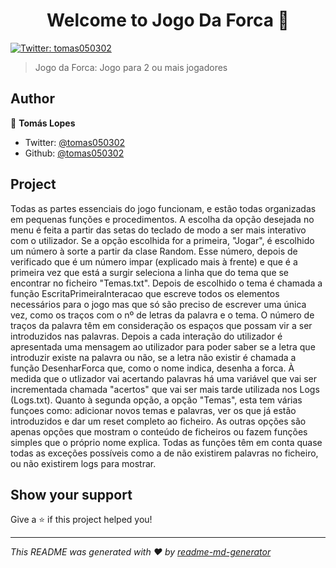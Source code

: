 <h1 align="center">Welcome to Jogo Da Forca 👋</h1>
<p>
  <a href="https://twitter.com/tomas050302" target="_blank">
    <img alt="Twitter: tomas050302" src="https://img.shields.io/twitter/follow/tomas050302.svg?style=social" />
  </a>
</p>

> Jogo da Forca: Jogo para 2 ou mais jogadores

## Author

👤 **Tomás Lopes**

* Twitter: [@tomas050302](https://twitter.com/tomas050302)
* Github: [@tomas050302](https://github.com/tomas050302)

## Project

Todas as partes essenciais do jogo funcionam, e estão todas organizadas em pequenas funções e procedimentos.
A escolha da opção desejada no menu é feita a partir das setas do teclado de modo a ser mais interativo com o utilizador.
Se a opção escolhida for a primeira, "Jogar", é escolhido um número à sorte a partir da clase Random. Esse número, depois de verificado que é um número impar (explicado mais à frente) e que é a primeira vez que está a surgir seleciona a linha que do tema que se encontrar no ficheiro "Temas.txt".
Depois de escolhido o tema é chamada a função EscritaPrimeiraInteracao que escreve todos os elementos necessários para o jogo mas que só são preciso de escrever uma única vez, como os traços com o nº de letras da palavra e o tema.
O número de traços da palavra têm em consideração os espaços que possam vir a ser introduzidos nas palavras.
Depois a cada interação do utilizador é apresentada uma mensagem ao utilizador para poder saber se a letra que introduzir existe na palavra ou não, se a letra não existir é chamada a função DesenharForca que, como o nome indica, desenha a forca.
À medida que o utlizador vai acertando palavras há uma variável que vai ser incrementada chamada "acertos" que vai ser mais tarde utilizada nos Logs (Logs.txt).
Quanto à segunda opção, a opção "Temas", esta tem várias funçoes como: adicionar novos temas e palavras, ver os que já estão introduzidos e dar um reset completo ao ficheiro.
As outras opções são apenas opções que mostram o conteúdo de ficheiros ou fazem funções simples que o próprio nome explica.
Todas as funções têm em conta quase todas as exceções possíveis como a de não existirem palavras no ficheiro, ou não existirem logs para mostrar.

## Show your support

Give a ⭐️ if this project helped you!

***
_This README was generated with ❤️ by [readme-md-generator](https://github.com/kefranabg/readme-md-generator)_
